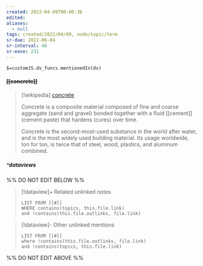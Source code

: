 ```yaml
---
created: 2022-04-09T00:00:36 
edited: 
aliases:
  - null
tags: created/2022/04/09, node/topic/term
sr-due: 2022-06-04
sr-interval: 46
sr-ease: 231
---
```

`$=customJS.dv_funcs.mentionedIn(dv)`

#### <s class="topic-title">[[concrete]]</s>

> [!wikipedia] [concrete](https://en.wikipedia.org/wiki/Concrete)
> 
> Concrete is a composite material composed of fine and coarse aggregate (sand and gravel) bonded together with a fluid [[cement]] (cement paste) that hardens (cures) over time. 
> 
> Concrete is the second-most-used substance in the world after water, and is the most widely used building material. Its usage worldwide, ton for ton, is twice that of steel, wood, plastics, and aluminum combined. 
> 


##### ^dataviews

%% DO NOT EDIT BELOW %%
> [!dataview]+ Related unlinked notes
> ```dataview
> LIST FROM [[#]]
> WHERE contains(topics, this.file.link)
> and !contains(this.file.outlinks, file.link)
> ```
 
> [!dataview]- Other unlinked mentions
> ```dataview
> LIST FROM [[#]]
> where !contains(this.file.outlinks, file.link)
> and !contains(topics, this.file.link)
> ```

%% DO NOT EDIT ABOVE %%
